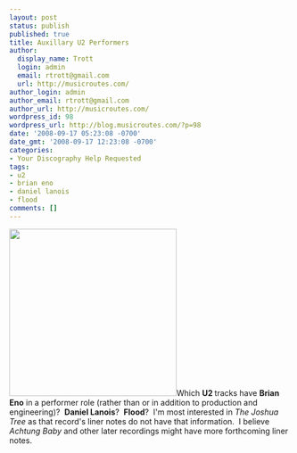 ```yaml
---
layout: post
status: publish
published: true
title: Auxillary U2 Performers
author:
  display_name: Trott
  login: admin
  email: rtrott@gmail.com
  url: http://musicroutes.com/
author_login: admin
author_email: rtrott@gmail.com
author_url: http://musicroutes.com/
wordpress_id: 98
wordpress_url: http://blog.musicroutes.com/?p=98
date: '2008-09-17 05:23:08 -0700'
date_gmt: '2008-09-17 12:23:08 -0700'
categories:
- Your Discography Help Requested
tags:
- u2
- brian eno
- daniel lanois
- flood
comments: []
---
```

<p><img class="alignleft size-medium wp-image-99" title="The Joshua Tree" src="http://blog.musicroutes.com/wp-content/uploads/2008/09/athe_joshua_tree_re-issue.png" alt="" width="300" height="300" />Which <strong>U2 </strong>tracks have <strong>Brian Eno</strong> in a performer role (rather than or in addition to production and engineering)?  <strong>Daniel Lanois</strong>?  <strong>Flood</strong>?  I'm most interested in <em>The Joshua Tree</em> as that record's liner notes do not have that information.  I believe <em>Achtung Baby</em> and other later recordings might have more forthcoming liner notes.</p>
